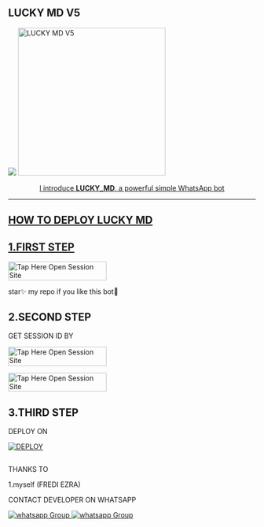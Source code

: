 ## LUCKY MD V5
 <a href="https://github.com/DenverCoder1/readme-typing-svg"><img src="https://readme-typing-svg.herokuapp.com?font=Time+New+Roman&color=red&size=25&center=true&vCenter=true&width=600&height=100&lines=I'm+Lucky+md+Created+by+Fredie.&heart;++;Self-taught+Back-Created+By,;Ibrahim+Adams+Am+The,;Best+Is+Bot+For+You+To,;Deploy..<3"></a>
 <a href="https://whatsapp.com/channel/0029VaihcQv84Om8LP59fO3f">
 <img alt="LUCKY MD V5" height="300" src="https://telegra.ph/file/60cd0a18bda777a41ffe3.jpg">
  
</h1> 
<p align="center">l introduce <b>LUCKY_MD</b>, a powerful simple WhatsApp bot </p>


    
 
 



---





## HOW TO DEPLOY LUCKY MD


## 1.FIRST STEP 


<a href="https://github.com/Fred1e/LUCKY_MD/fork"><img title="Tap Here Open Session Site" src="https://img.shields.io/badge/FORK THIS REPO-h?color=darkgreen&style=for-the-badge&logo=msi" width="200" height="38.45"/></a></p>

star✨ my repo if you like this bot🤖


## 2.SECOND STEP 


 GET SESSION ID BY
 

<a href="https://joelpaircode-4469d56eeb3e.herokuapp.com/qr"><img title="Tap Here Open Session Site" src="https://img.shields.io/badge/QR CODE-h?color=darkblue&style=for-the-badge&logo=msi" width="200" height="38.45"/></a></p>

 

<a href="https://pairmodeli-6b8e7f4910f8.herokuapp.com/pair"><img title="Tap Here Open Session Site" src="https://img.shields.io/badge/PAIRING CODE-h?color=darkblue&style=for-the-badge&logo=msi" width="200" height="38.45"/></a></p>


## 3.THIRD STEP 


DEPLOY ON 

<a
      href='https://dashboard.heroku.com/new?template=https://github.com/Fred1e/Lucky_Md/tree/main' target="_blank"><img alt='DEPLOY' src='https://img.shields.io/badge/-HEROKU-purple?style=for-the-badge&logo=heroku&logoColor=white'/></a>

##





THANKS TO 

1.myself (FREDI EZRA)




CONTACT DEVELOPER ON WHATSAPP 

<a href="https://wa.link/4d9cpj" target="_blank">
    <img alt="whatsapp Group" src="https://img.shields.io/badge/ joel tech contact -25D366?style=for-the-badge&logo=whatsapp&logoColor=white" />


  
 
<a href="https://whatsapp.com/channel/0029VaihcQv84Om8LP59fO3f" target="_blank">
    <img alt="whatsapp Group" src="https://img.shields.io/badge/ FREDIE_TECH  CHANNEL -25D366?style=for-the-badge&logo=whatsapp&logoColor=white" />
 


     

